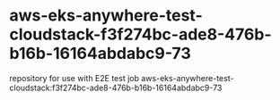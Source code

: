 # aws-eks-anywhere-test-cloudstack-f3f274bc-ade8-476b-b16b-16164abdabc9-73
repository for use with E2E test job aws-eks-anywhere-test-cloudstack:f3f274bc-ade8-476b-b16b-16164abdabc9-73
